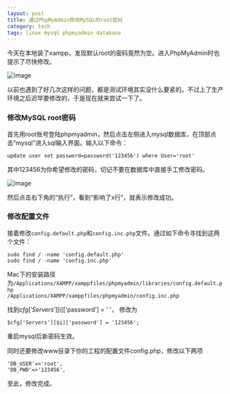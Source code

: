 ```yaml
---
layout: post
title: 通过PhpMyAdmin修改MySQL的root密码
category: tech
tags: linux mysql phpmyadmin database
---
```


今天在本地装了xampp，发现默认root的密码竟然为空。进入PhpMyAdmin时也提示了尽快修改。

![image](http://7vigrt.com1.z0.glb.clouddn.com/blog_屏幕快照%202015-10-16%20下午5.34.31.png)

以前也遇到了好几次这样的问题，都是测试环境其实没什么要紧的。不过上了生产环境之后迟早要修改的，于是现在就来尝试一下了。


### 修改MySQL root密码
首先用root账号登陆phpmyadmin，然后点击左侧进入mysql数据库，在顶部点击“mysql”进入sql输入界面。输入以下命令：

	update user set password=password('123456') where User='root'

其中123456为你希望修改的密码，切记不要在数据库中直接手工修改密码。



![image](http://7vigrt.com1.z0.glb.clouddn.com/blog_屏幕快照%202015-10-16%20下午5.43.13.png)

然后点击右下角的“执行”，看到“影响了x行”，就表示修改成功。

### 修改配置文件

接着修改`config.default.php`和`config.inc.php`文件。通过如下命令寻找到这两个文件：

	sudo find / -name 'config.default.php'
	sudo find / -name 'config.inc.php'
	
Mac下的安装路径为`/Applications/XAMPP/xamppfiles/phpmyadmin/libraries/config.default.php`  
`/Applications/XAMPP/xamppfiles/phpmyadmin/config.inc.php`
	
找到$cfg['Servers'][$i]['password']  = ' '，
修改为
	
	$cfg['Servers'][$i]['password'] = '123456'; 
	
重启mysql后新密码生效。
 
 
同时还要修改www目录下你的工程的配置文件config.php，修改以下两项

	'DB_USER'=>'root', 
	'DB_PWD'=>'123456', 

至此，修改完成。